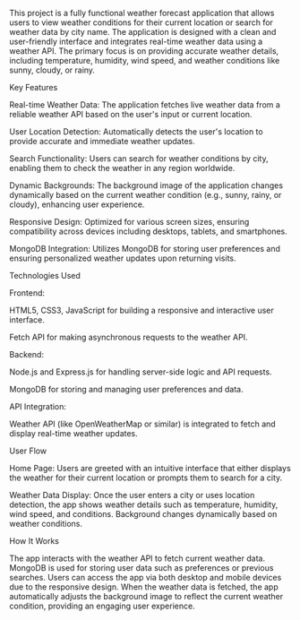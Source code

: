 
This project is a fully functional weather forecast application that allows users to view weather conditions for their current location or search for weather data by city name. The application is designed with a clean and user-friendly interface and integrates real-time weather data using a weather API. The primary focus is on providing accurate weather details, including temperature, humidity, wind speed, and weather conditions like sunny, cloudy, or rainy.

Key Features

Real-time Weather Data: The application fetches live weather data from a reliable weather API based on the user's input or current location.

User Location Detection: Automatically detects the user's location to provide accurate and immediate weather updates.

Search Functionality: Users can search for weather conditions by city, enabling them to check the weather in any region worldwide.

Dynamic Backgrounds: The background image of the application changes dynamically based on the current weather condition (e.g., sunny, rainy, or cloudy), enhancing user experience.

Responsive Design: Optimized for various screen sizes, ensuring compatibility across devices including desktops, tablets, and smartphones.

MongoDB Integration: Utilizes MongoDB for storing user preferences and ensuring personalized weather updates upon returning visits.


Technologies Used

Frontend:

HTML5, CSS3, JavaScript for building a responsive and interactive user interface.

Fetch API for making asynchronous requests to the weather API.

Backend:

Node.js and Express.js for handling server-side logic and API requests.

MongoDB for storing and managing user preferences and data.


API Integration:

Weather API (like OpenWeatherMap or similar) is integrated to fetch and display real-time weather updates.

User Flow

Home Page: Users are greeted with an intuitive interface that either displays the weather for their current location or prompts them to search for a city.

Weather Data Display: Once the user enters a city or uses location detection, the app shows weather details such as temperature, humidity, wind speed, and conditions. Background changes dynamically based on weather conditions.

How It Works

The app interacts with the weather API to fetch current weather data.
MongoDB is used for storing user data such as preferences or previous searches.
Users can access the app via both desktop and mobile devices due to the responsive design.
When the weather data is fetched, the app automatically adjusts the background image to reflect the current weather condition, providing an engaging user experience.
